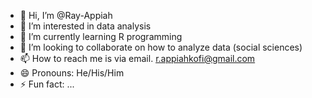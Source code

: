 - 👋 Hi, I’m @Ray-Appiah
- 👀 I’m interested in data analysis 
- 🌱 I’m currently learning R programming 
- 💞️ I’m looking to collaborate on how to analyze data (social sciences)
- 📫 How to reach me is via email. r.appiahkofi@gmail.com
- 😄 Pronouns: He/His/Him
- ⚡ Fun fact: ...

<!---
Ray-Appiah/Ray-Appiah is a ✨ special ✨ repository because its `README.md` (this file) appears on your GitHub profile.
You can click the Preview link to take a look at your changes.
--->
